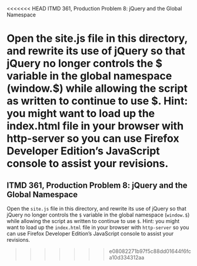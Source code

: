 <<<<<<< HEAD
ITMD 361, Production Problem 8: jQuery and the Global Namespace

Open the site.js file in this directory, and rewrite its use of jQuery so that jQuery no longer controls the $ variable in the global namespace (window.$) while allowing the script as written to continue to use $. Hint: you might want to load up the index.html file in your browser with http-server so you can use Firefox Developer Edition’s JavaScript console to assist your revisions.
=======
## ITMD 361, Production Problem 8: jQuery and the Global Namespace

Open the `site.js` file in this directory, and rewrite its use of jQuery so that jQuery no longer controls the `$` variable in the global namespace (`window.$`) while allowing the script as written to continue to use `$`. Hint: you might want to load up the `index.html` file in your browser with `http-server` so you can use Firefox Developer Edition’s JavaScript console to assist your revisions.
>>>>>>> e08082271b97f5c88dd01644f6fca10d334312aa
